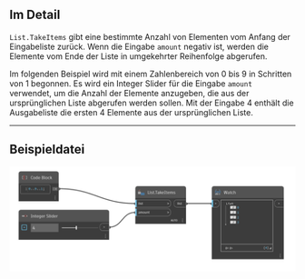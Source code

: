## Im Detail
`List.TakeItems` gibt eine bestimmte Anzahl von Elementen vom Anfang der Eingabeliste zurück.    Wenn die Eingabe `amount` negativ ist, werden die Elemente vom Ende der Liste in umgekehrter Reihenfolge abgerufen.

Im folgenden Beispiel wird mit einem Zahlenbereich von 0 bis 9 in Schritten von 1 begonnen. Es wird ein Integer Slider für die Eingabe `amount` verwendet, um die Anzahl der Elemente anzugeben, die aus der ursprünglichen Liste abgerufen werden sollen. Mit der Eingabe 4 enthält die Ausgabeliste die ersten 4 Elemente aus der ursprünglichen Liste.
___
## Beispieldatei

![List.TakeItems](./DSCore.List.TakeItems_img.jpg)
